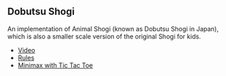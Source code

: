 ## Dobutsu Shogi

An implementation of Animal Shogi (known as Dobutsu Shogi in Japan), which is also a smaller scale version of the original Shogi for kids. 

* [Video](https://www.youtube.com/watch?v=5M228uUbFIw)
* [Rules](https://en.wikipedia.org/wiki/D%C5%8Dbutsu_sh%C5%8Dgi)
* [Minimax with Tic Tac Toe](http://neverstopbuilding.com/minimax)